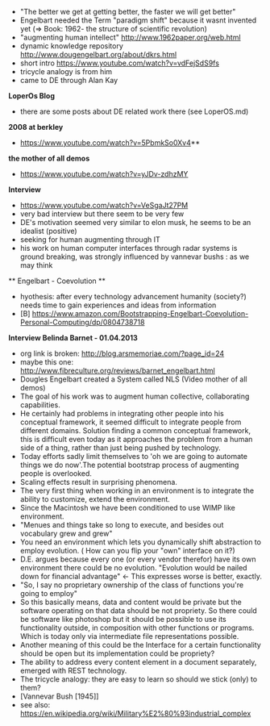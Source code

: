 - "The better we get at getting better, the faster we will get better"
- Engelbart needed the Term "paradigm shift" because it wasnt invented yet (=> Book: 1962-  the structure of scientific revolution)
- "augmenting human intellect" http://www.1962paper.org/web.html
- dynamic knowledge repository http://www.dougengelbart.org/about/dkrs.html
- short intro https://www.youtube.com/watch?v=vdFejSdS9fs
- tricycle analogy is from him
- came to DE through Alan Kay

**LoperOs Blog**

- there are some posts about DE related work there (see LoperOS.md)

**2008 at berkley**

- https://www.youtube.com/watch?v=5PbmkSo0Xv4**

**the mother of all demos**

- https://www.youtube.com/watch?v=yJDv-zdhzMY

**Interview**

- https://www.youtube.com/watch?v=VeSgaJt27PM 
- very bad interview but there seem to be very few
- DE's motivation seemed very similar to elon musk, he seems to be an idealist (positive)
- seeking for human augmenting through IT
- his work on human computer interfaces through radar systems is ground breaking, was strongly influenced  by vannevar bushs : as we may think

** Engelbart - Coevolution ** 

- hyothesis: after every technology advancement humanity (society?) needs time to gain experiences and ideas from information
- [B] https://www.amazon.com/Bootstrapping-Engelbart-Coevolution-Personal-Computing/dp/0804738718

**Interview Belinda Barnet -  01.04.2013**

- org link is broken: http://blog.arsmemoriae.com/?page_id=24
- maybe this one: http://www.fibreculture.org/reviews/barnet_engelbart.html
- Dougles Engelbart created a System called NLS (Video mother of all demos)
- The goal of his work was to augment human collective, collaborating capabilities.
- He certainly had problems in integrating other people into his conceptual framework, it seemed difficult to integrate people from different domains. Solution finding a common conceptual framework, this is difficult even today as it approaches the problem from a human side of a thing, rather than just being pushed by technology.
- Today efforts sadly limit themselves to 'oh we are going  to automate things we do now'.The potential bootstrap process of augmenting people is overlooked.
- Scaling effects result in surprising phenomena.
- The very first thing when working in an environment is to integrate the ability to customize, extend the environment.
- Since the Macintosh we have been conditioned to use WIMP like environment.
- "Menues and things take so long to execute, and besides out vocabulary grew and grew"
- You need an environment which lets you dynamically shift abstraction to employ evolution. ( How can you flip your "own" interface on it?)
- D.E. argues because every one (or every vendor therefor) have its own environment there could be no evolution. "Evolution would be nailed down for financial advantage" <- This expresses worse is better, exactly.
- "So, I say no proprietary ownership of the class of functions you're going to employ"
- So this basically means, data and content would be private but the software operating on that data should be not propriety. So there could be software like photoshop but it should be possible to use its functionality outside, in composition with other functions or programs. Which is today only via intermediate file representations possible.
- Another meaning of this could be the Interface for a certain functionality should be open but its implementation could be propriety?
- The ability to address every content element in a document separately, emerged with REST technology.
- The tricycle analogy: they are easy to learn so should we stick (only) to them?
- [Vannevar Bush [1945]]
- see also: https://en.wikipedia.org/wiki/Military%E2%80%93industrial_complex
